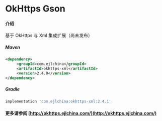# OkHttps Gson

#### 介绍

基于 OkHttps 与 Xml 集成扩展（尚未发布）


##### Maven

```xml
<dependency>
     <groupId>com.ejlchina</groupId>
     <artifactId>okhttps-xml</artifactId>
     <version>2.4.0</version>
</dependency>
```

##### Gradle

```groovy
implementation 'com.ejlchina:okhttps-xml:2.4.1'
```

#### 更多请参阅 [http://okhttps.ejlchina.com/](http://okhttps.ejlchina.com/)
